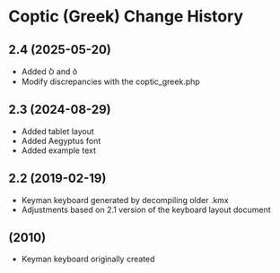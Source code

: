 Coptic (Greek) Change History
====================

2.4 (2025-05-20)
----------------
* Added Ⳳ and ⳳ
* Modify discrepancies with the coptic_greek.php

2.3 (2024-08-29)
----------------
* Added tablet layout
* Added Aegyptus font
* Added example text

2.2 (2019-02-19)
----------------
* Keyman keyboard generated by decompiling older .kmx 
* Adjustments based on 2.1 version of the keyboard layout document
  
(2010)
----------------
* Keyman keyboard originally created 


